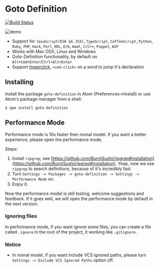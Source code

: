 # Goto Definition

[![Build Status](https://travis-ci.org/r-chris/atom-goto-definition.svg?branch=master)](https://travis-ci.org/r-chris/atom-goto-definition)

![demo](http://ww1.sinaimg.cn/large/71ef46c1ly1fdt8wgbaiqg20zi0j8hdu.gif)

* Support for `JavaScript(ES6 && JSX)`, `TypeScript`, `CoffeeScript`, `Python`, `Ruby`, `PHP`, `Hack`, `Perl`, `KRL`, `Erb`, `Haml`, `C/C++`, `Puppet`, `ASP`
* Works with Mac OSX, Linux and Windows
* Goto-Definition functionality, by default on `Alt+Cmd+Enter`/`Ctrl+Alt+Enter`
* Support [hyperclick](https://atom.io/packages/hyperclick), `<cmd-click>` on a word to jump it's declaration

## Installing
Install the package ```goto-definition``` in Atom (Preferences->Install) or use Atom's package manager from a shell:  
```
$ apm install goto-definition
```

## Performance Mode

Performance mode is 10x faster then nomal model. if you want a better experience, please open the performance mode.

Steps:

1. Install `ripgrep`, see [https://github.com/BurntSushi/ripgrep#installation](https://github.com/BurntSushi/ripgrep#installation). Yeap, now we use `ripgrep` to search definitions, because of it's incredibly fast.
2. Turn `Settings -> Packages -> goto-definition -> Settings -> Performance Mode` on.
3. Enjoy it.

Now the performance model is still testing, welcome suggestions and feedback. If it goes well, we will open the performance mode by default in the next version.

### Ignoring files

In performance mode, if you want ignore some files, you can create a file called `.ignore` in the root of the project, it working like `.gitignore`.

### Notice

* In nomal model, if you want include VCS ignored paths, please turn `Settings -> Exclude VCS Ignored Paths` option off.
